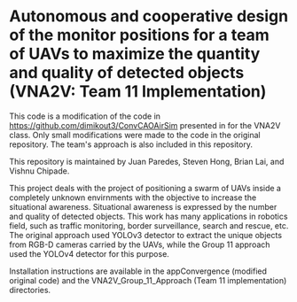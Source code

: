 # Autonomous and cooperative design of the monitor positions for a team of UAVs to maximize the quantity and quality of detected objects (VNA2V: Team 11 Implementation) #

This code is a modification of the code in https://github.com/dimikout3/ConvCAOAirSim presented in for the VNA2V class. Only small modifications were made to the code in the original repository. The team's approach is also included in this repository.

This repository is maintained by Juan Paredes, Steven Hong, Brian Lai, and Vishnu Chipade.
 
This project deals with the project of positioning a swarm of UAVs inside a completely unknown envirnments with the objective to increase the situational awareness. Situational awareness is expressed by the number and quality of detected objects. This work has many applications in robotics field, such as traffic monitoring, border surveillance, search and rescue, etc. The original approach used YOLOv3 detector to extract the unique objects from RGB-D cameras carried by the UAVs, while the Group 11 approach used the YOLOv4 detector for this purpose.

Installation instructions are available in the appConvergence (modified original code) and the VNA2V_Group_11_Approach (Team 11 implementation) directories.
